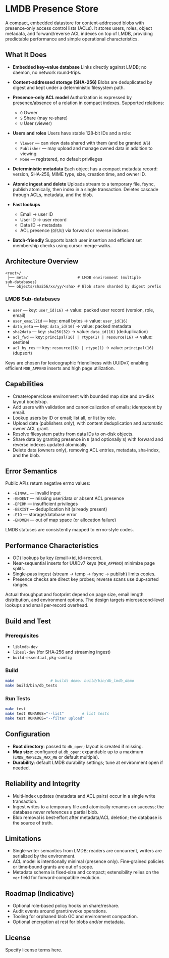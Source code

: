 # LMDB Presence Store

A compact, embedded datastore for content‑addressed blobs with presence‑only access control lists (ACLs). It stores users, roles, object metadata, and forward/reverse ACL indexes on top of LMDB, providing predictable performance and simple operational characteristics.

## What It Does

* **Embedded key–value database**
  Links directly against LMDB; no daemon, no network round‑trips.

* **Content‑addressed storage (SHA‑256)**
  Blobs are deduplicated by digest and kept under a deterministic filesystem path.

* **Presence‑only ACL model**
  Authorization is expressed by presence/absence of a relation in compact indexes. Supported relations:

  * `O` Owner
  * `S` Share (may re‑share)
  * `U` User (viewer)

* **Users and roles**
  Users have stable 128‑bit IDs and a role:

  * `Viewer` — can view data shared with them (and be granted `U`/`S`)
  * `Publisher` — may upload and manage owned data in addition to viewing
  * `None` — registered, no default privileges

* **Deterministic metadata**
  Each object has a compact metadata record: version, SHA‑256, MIME type, size, creation time, and owner ID.

* **Atomic ingest and delete**
  Uploads stream to a temporary file, fsync, publish atomically, then index in a single transaction. Deletes cascade through ACLs, metadata, and the blob.

* **Fast lookups**

  * Email → user ID
  * User ID → user record
  * Data ID → metadata
  * ACL presence (`O`/`S`/`U`) via forward or reverse indexes

* **Batch‑friendly**
  Supports batch user insertion and efficient set membership checks using cursor merge‑walks.

## Architecture Overview

```
<root>/
 ├── meta/                      # LMDB environment (multiple sub‑databases)
 └── objects/sha256/xx/yy/<sha> # Blob store sharded by digest prefix
```

### LMDB Sub‑databases

* `user` — key: `user_id(16)` → value: packed user record (version, role, email)
* `user_email2id` — key: email bytes → value: `user_id(16)`
* `data_meta` — key: `data_id(16)` → value: packed metadata
* `sha2data` — key: `sha256(32)` → value: `data_id(16)` (deduplication)
* `acl_fwd` — key: `principal(16) | rtype(1) | resource(16)` → value: sentinel
* `acl_by_res` — key: `resource(16) | rtype(1)` → value: `principal(16)` (dupsort)

Keys are chosen for lexicographic friendliness with UUIDv7, enabling efficient `MDB_APPEND` inserts and high page utilization.

## Capabilities

* Create/open/close environment with bounded map size and on‑disk layout bootstrap.
* Add users with validation and canonicalization of emails; idempotent by email.
* Lookup users by ID or email; list all, or list by role.
* Upload data (publishers only), with content deduplication and automatic owner ACL grant.
* Resolve filesystem paths from data IDs to on‑disk objects.
* Share data by granting presence in `U` (and optionally `S`) with forward and reverse indexes updated atomically.
* Delete data (owners only), removing ACL entries, metadata, sha‑index, and the blob.

## Error Semantics

Public APIs return negative errno values:

* `-EINVAL` — invalid input
* `-ENOENT` — missing user/data or absent ACL presence
* `-EPERM` — insufficient privileges
* `-EEXIST` — deduplication hit (already present)
* `-EIO` — storage/database error
* `-ENOMEM` — out of map space (or allocation failure)

LMDB statuses are consistently mapped to errno‑style codes.

## Performance Characteristics

* O(1) lookups by key (email→id, id→record).
* Near‑sequential inserts for UUIDv7 keys (`MDB_APPEND`) minimize page splits.
* Single‑pass ingest (stream → temp → fsync → publish) limits copies.
* Presence checks are direct key probes; reverse scans use dup‑sorted ranges.

Actual throughput and footprint depend on page size, email length distribution, and environment options. The design targets microsecond‑level lookups and small per‑record overhead.

## Build and Test

### Prerequisites

* `liblmdb-dev`
* `libssl-dev` (for SHA‑256 and streaming ingest)
* `build-essential`, `pkg-config`

### Build

```bash
make                # builds demo: build/bin/db_lmdb_demo
make build/bin/db_tests
```

### Run Tests

```bash
make test
make test RUNARGS="--list"        # list tests
make test RUNARGS="--filter upload"
```

## Configuration

* **Root directory**: passed to `db_open`; layout is created if missing.
* **Map size**: configured at `db_open`; expandable up to a maximum (`LMDB_MAPSIZE_MAX_MB` or default multiple).
* **Durability**: default LMDB durability settings; tune at environment open if needed.

## Reliability and Integrity

* Multi‑index updates (metadata and ACL pairs) occur in a single write transaction.
* Ingest writes to a temporary file and atomically renames on success; the database never references a partial blob.
* Blob removal is best‑effort after metadata/ACL deletion; the database is the source of truth.

## Limitations

* Single‑writer semantics from LMDB; readers are concurrent, writers are serialized by the environment.
* ACL model is intentionally minimal (presence only). Fine‑grained policies or time‑bound grants are out of scope.
* Metadata schema is fixed‑size and compact; extensibility relies on the `ver` field for forward‑compatible evolution.

## Roadmap (Indicative)

* Optional role‑based policy hooks on share/reshare.
* Audit events around grant/revoke operations.
* Tooling for orphaned blob GC and environment compaction.
* Optional encryption at rest for blobs and/or metadata.

## License

Specify license terms here.
